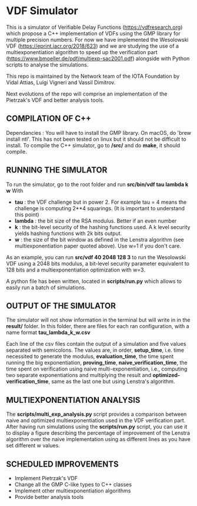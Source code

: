 # VDF Simulator

This is a simulator of Verifiable Delay Functions (https://vdfresearch.org) which propose a C++ implementation of VDFs using the GMP library for multiple precision numbers. For now we have implemented the Wesolowski VDF (https://eprint.iacr.org/2018/623) and we are studying the use of a multiexponentiation algorithm to speed up the verification part (https://www.bmoeller.de/pdf/multiexp-sac2001.pdf) alongside with Python scripts to analyse the simulations.

This repo is maintained by the Network team of the IOTA Foundation by Vidal Attias, Luigi Vigneri and Vassil Dimitrov.

Next evolutions of the repo will comprise an implementation of the Pietrzak's VDF and better analysis tools.

## COMPILATION OF C++

Dependancies : You will have to install the GMP library. On macOS, do 'brew install ntl'. This has not been tested on linux but it should not be difficult to install.
To compile the C++ simulator, go to **/src/** and do **make**, it should compile.

## RUNNING THE SIMULATOR
To run the simulator, go to the root folder and run **src/bin/vdf tau lambda k w**
With

- **tau** : the VDF challenge but in power 2. For example tau = 4 means the challenge is computing 2**4 squarings. (It is important to understand this point)
- **lambda** : the bit size of the RSA modulus. Better if an even number
- **k** : the bit-level security of the hashing functions used. A k level security yields hashing functions with 2k bits output.
- **w** : the size of the bit window as defined in the Lenstra algorithm (see multiexponentiation paper quoted above). Use w=1 if you don't care.

As an example, you can run **src/vdf 40 2048 128 3** to run the Wesolowski VDF using a 2048 bits modulus, a bit-level security parameter equivalent to 128 bits and a multiexponentiation optimization with w=3.

A python file has been written, located in **scripts/run.py** which allows to easily run a batch of simulations.

## OUTPUT OF THE SIMULATOR
The simulator will not show information in the terminal but will write in in the **result/** folder. In this folder, there are files for each ran configuration, with a name format **tau_lambda_k_w.csv**

Each line of the csv files contain the output of a simulation and five values separated with semicolons. The values are, in order, **setup_time**, i.e. time necessited to generate the modulus, **evaluation_time**, the time spent running the big exponentiation, **proving_time**, **naive_verification_time**, the time spent on verification using naive multi-exponentiation, i.e., computing two separate exponentiations and multiplying the result and **optimized-verification_time**, same as the last one but using Lenstra's algorithm.

## MULTIEXPONENTIATION ANALYSIS
The **scripts/multi_exp_analysis.py** script provides a comparison between naive and optimized multiexponentiation used in the VDF verification part. After having run simulations using the **scripts/run.py** script, you can use it to display a figure describing the percentage of improvement of the Lenstra algorithm over the naive implementation using as different lines as you have set different w values.

## SCHEDULED IMPROVEMENTS
- Implement Pietrzak's VDF
- Change all the GMP C-like types to C++ classes
- Implement other multiexponentiation algorithms
- Provide better analysis tools
